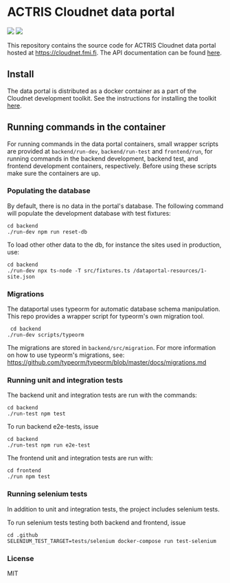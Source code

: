 # ACTRIS Cloudnet data portal
![](https://github.com/actris-cloudnet/dataportal/workflows/Lint%20and%20test/badge.svg)
![](https://github.com/actris-cloudnet/dataportal/workflows/Selenium%20test/badge.svg)

This repository contains the source code for ACTRIS Cloudnet data portal hosted at https://cloudnet.fmi.fi.
The API documentation can be found [here](https://docs.cloudnet.fmi.fi/).

## Install

The data portal is distributed as a docker container as a part of the Cloudnet development toolkit.
See the instructions for installing the toolkit [here](https://github.com/actris-cloudnet/dev-toolkit/).


## Running commands in the container

For running commands in the data portal containers, small wrapper scripts are provided at `backend/run-dev`, `backend/run-test` and `frontend/run`,
for running commands in the backend development, backend test, and frontend development containers, respectively.
Before using these scripts make sure the containers are up.

### Populating the database

By default, there is no data in the portal's database. The following command will populate the development
database with test fixtures:

    cd backend
    ./run-dev npm run reset-db
    
To load other other data to the db, for instance the sites used in production, use:
    
    cd backend
    ./run-dev npx ts-node -T src/fixtures.ts /dataportal-resources/1-site.json
    
 ### Migrations
 
 The dataportal uses typeorm for automatic database schema manipulation. This repo provides a wrapper script for typeorm's own migration tool.
 
     cd backend
    ./run-dev scripts/typeorm
    
 The migrations are stored in `backend/src/migration`. For more information on how to use typeorm's migrations, see: https://github.com/typeorm/typeorm/blob/master/docs/migrations.md


### Running unit and integration tests
    
The backend unit and integration tests are run with the commands:

    cd backend
    ./run-test npm test

To run backend e2e-tests, issue

    cd backend
    ./run-test npm run e2e-test
    
The frontend unit and integration tests are run with:

    cd frontend
    ./run npm test
    
    
### Running selenium tests

In addition to unit and integration tests, the project includes selenium tests.

    
To run selenium tests testing both backend and frontend, issue

    cd .github
    SELENIUM_TEST_TARGET=tests/selenium docker-compose run test-selenium
    
    

### License
MIT
